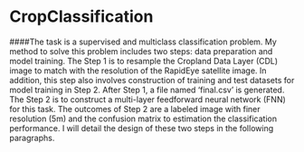 # CropClassification

####The task is a supervised and multiclass classification problem. My method to solve this problem includes two steps: data preparation and model training. The Step 1 is to resample the Cropland Data Layer (CDL) image to match with the resolution of the RapidEye satellite image. In addition, this step also involves construction of training and test datasets for model training in Step 2. After Step 1, a file named ‘final.csv’ is generated. The Step 2 is to construct a multi-layer feedforward neural network (FNN) for this task. The outcomes of Step 2 are a labeled image with finer resolution (5m) and the confusion matrix to estimation the classification performance. I will detail the design of these two steps in the following paragraphs.
